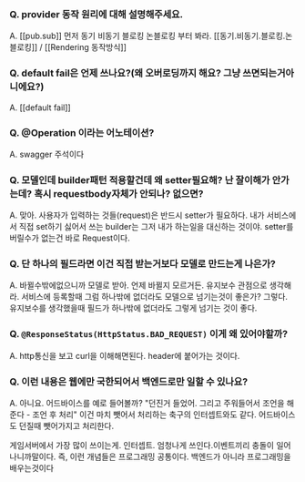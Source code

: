 

### Q. provider 동작 원리에 대해 설명해주세요. 
A. [[pub.sub]] 먼저 동기 비동기 블로킹 논블로킹 부터 봐라. [[동기.비동기.블로킹.논블로킹]]  / [[Rendering 동작방식]]


### Q. default fail은 언제 쓰나요?(왜 오버로딩까지 해요? 그냥 쓰면되는거아니에요?)
A. [[default fail]]


### Q. @Operation 이라는 어노테이션? 
A. swagger 주석이다


### Q. 모델인데 builder패턴 적용할건데 왜 setter필요해? 난 잘이해가 안가는데? 혹시 requestbody자체가 안되나? 없으면?
A. 맞아. 사용자가 입력하는 것들(request)은 반드시 setter가 필요하다. 내가 서비스에서 직접 set하기 싫어서 쓰는 builder는 그저 내가 하는일을 대신하는 것이야. setter를 버릴수가 없는건 바로 Request이다. 


### Q. 단 하나의 필드라면 이건 직접 받는거보다 모델로 만드는게 나은가? 
A. 바뀔수밖에없으니까 모델로 받아. 언제 바뀔지 모르거든. 유지보수 관점으로 생각해라. 서비스에 등록할때 그럼 하나밖에 없더라도 모델으로 넘기는것이 좋은가? 그렇다. 유지보수를 생각했을때 필드가 하나밖에 없더라도 그렇게 넘기는 것이 좋다. 


### Q. `@ResponseStatus(HttpStatus.BAD_REQUEST)` 이게 왜 있어야할까?
A. http통신을 보고 curl을 이해해면된다. header에 붙어가는 것이다.


### Q. 이런 내용은 웹에만 국한되어서 백엔드로만 일할 수 있나요?
A. 아니요.  어드바이스를 예로 들어볼까? "던진거 들었어. 그리고 주워들어서 조언을 해준다 - 조언 후 처리" 이건 마치 뺏어서 처리하는 축구의 인터셉트와도 같다. 어드바이스도 던질때 뺏어가지고 처리한다.

게임서버에서 가장 많이 쓰이는게. 인터셉트. 엄청나게 쓰인다.이벤트끼리 충돌이 일어나니까말이다. 즉, 이런 개념들은 프로그래밍 공통이다. 백엔드가 아니라 프로그래밍을 배우는것이다


